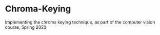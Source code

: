 # Chroma-Keying
Implementing the chroma keying technique, as part of the computer vision course, Spring 2020
